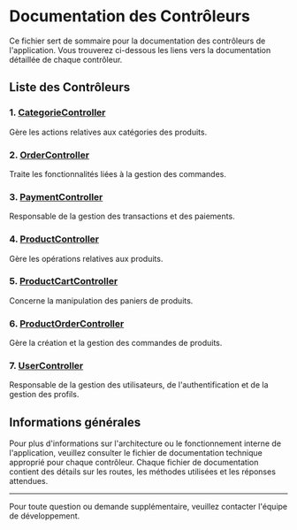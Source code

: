 # Documentation des Contrôleurs

Ce fichier sert de sommaire pour la documentation des contrôleurs de l'application. Vous trouverez ci-dessous les liens vers la documentation détaillée de chaque contrôleur.

## Liste des Contrôleurs

### 1. [CategorieController](./CategorieController.md)
Gère les actions relatives aux catégories des produits.

### 2. [OrderController](./OrderController.md)
Traite les fonctionnalités liées à la gestion des commandes.

### 3. [PaymentController](./PaymentController.md)
Responsable de la gestion des transactions et des paiements.

### 4. [ProductController](./ProductController.md)
Gère les opérations relatives aux produits.

### 5. [ProductCartController](./ProductCartController.md)
Concerne la manipulation des paniers de produits.

### 6. [ProductOrderController](./ProductOrderController.md)
Gère la création et la gestion des commandes de produits.

### 7. [UserController](./UserController.md)
Responsable de la gestion des utilisateurs, de l'authentification et de la gestion des profils.

## Informations générales

Pour plus d'informations sur l'architecture ou le fonctionnement interne de l'application, veuillez consulter le fichier de documentation technique approprié pour chaque contrôleur. Chaque fichier de documentation contient des détails sur les routes, les méthodes utilisées et les réponses attendues.

---
Pour toute question ou demande supplémentaire, veuillez contacter l'équipe de développement.
